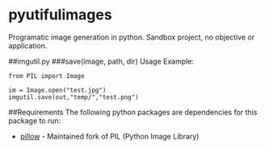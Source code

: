 # pyutifulimages
Programatic image generation in python. Sandbox project, no objective or application.

##imgutil.py
###save(image, path, dir)
Usage Example:
```
from PIL import Image

im = Image.open("test.jpg")
imgutil.save(out,"temp/","test.png")
```

##Requirements
The following python packages are dependencies for this package to run:
* [pillow](https://pypi.python.org/pypi/Pillow/2.0.0) - Maintained fork of PIL (Python Image Library)
